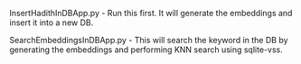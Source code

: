 InsertHadithInDBApp.py - Run this first. It will generate the embeddings and insert it into a new DB.

SearchEmbeddingsInDBApp.py - This will search the keyword in the DB by generating the embeddings and performing KNN search using sqlite-vss.
